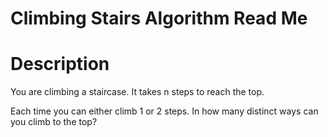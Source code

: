 # Climbing Stairs Algorithm Read Me

# Description

You are climbing a staircase. It takes n steps to reach the top.

Each time you can either climb 1 or 2 steps. In how many distinct ways can you climb to the top?